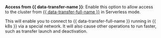 **Access from {{ data-transfer-name }}**: Enable this option to allow access to the cluster from [{{ data-transfer-full-name }}](../../../data-transfer/index.yaml) in Serverless mode.

This will enable you to connect to {{ data-transfer-full-name }} running in {{ k8s }} via a special network. It will also cause other operations to run faster, such as transfer launch and deactivation.
